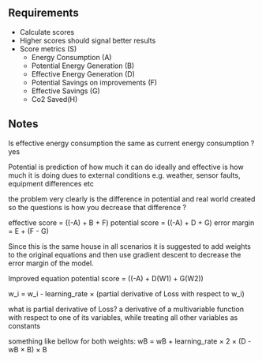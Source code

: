 ## Requirements
- Calculate scores 
- Higher scores should signal better results
- Score metrics (S)
	- Energy Consumption (A)
	- Potential Energy Generation (B)
	- Effective Energy Generation (D)
	- Potential Savings on improvements (F)
	- Effective Savings (G)
	- Co2 Saved(H) 

## Notes

Is effective energy consumption the same as current energy consumption ?  yes

Potential is prediction of how much it can do ideally and effective is how much it is doing dues to external conditions e.g. weather, sensor faults, equipment differences etc  

the problem very clearly is the difference in potential and real world created so the questions is how you decrease that difference ? 

effective score =  ((-A) + B + F) 
potential score =  ((-A) + D + G)
error margin  =  E + (F - G)

 Since this is the same house in all scenarios it is suggested to add weights to the original equations and then use gradient descent to decrease the error margin of the model.
 

Improved equation
potential score = ((-A) + D(W1) + G(W2))


w_i = w_i - learning_rate × (partial derivative of Loss with respect to w_i)

what is partial derivative of Loss?
a derivative of a multivariable function with respect to one of its variables, while treating all other variables as constants

something like bellow for both weights:
wB = wB + learning_rate × 2 × (D - wB × B) × B



